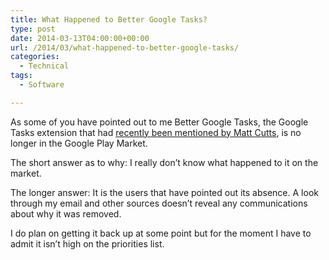 ```yaml
---
title: What Happened to Better Google Tasks?
type: post
date: 2014-03-13T04:00:00+00:00
url: /2014/03/what-happened-to-better-google-tasks/
categories:
  - Technical
tags:
  - Software

---
```

As some of you have pointed out to me Better Google Tasks, the Google Tasks extension that had <a title="Getting things done with Google Tasks - mattcutts.com" href="http://www.mattcutts.com/blog/todo-list-tips/" target="_blank" rel="noopener noreferrer">recently been mentioned by Matt Cutts</a>, is no longer in the Google Play Market.

The short answer as to why: I really don’t know what happened to it on the market.

The longer answer: It is the users that have pointed out its absence. A look through my email and other sources doesn’t reveal any communications about why it was removed.

I do plan on getting it back up at some point but for the moment I have to admit it isn’t high on the priorities list.